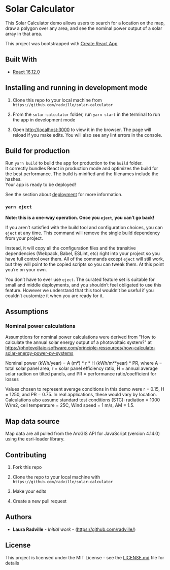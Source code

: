# Solar Calculator
This Solar Calculator demo allows users to search for a location on the map, draw a polygon over any area, and see the nominal power output of a solar array in that area.

This project was bootstrapped with [Create React App](https://github.com/facebook/create-react-app)


## Built With

* [React 16.12.0](https://reactjs.org/)


## Installing and running in development mode

1. Clone this repo to your local machine from `https://github.com/radville/solar-calculator` 

2. From the `solar-calculator` folder, run `yarn start` in the terminal to run the app in development mode

3. Open [http://localhost:3000](http://localhost:3000) to view it in the browser. The page will reload if you make edits. You will also see any lint errors in the console.


## Build for production

Run `yarn build` to build the app for production to the `build` folder.<br />
It correctly bundles React in production mode and optimizes the build for the best performance.
The build is minified and the filenames include the hashes.<br />
Your app is ready to be deployed!

See the section about [deployment](https://facebook.github.io/create-react-app/docs/deployment) for more information.

### `yarn eject`

**Note: this is a one-way operation. Once you `eject`, you can’t go back!**

If you aren’t satisfied with the build tool and configuration choices, you can `eject` at any time. This command will remove the single build dependency from your project.

Instead, it will copy all the configuration files and the transitive dependencies (Webpack, Babel, ESLint, etc) right into your project so you have full control over them. All of the commands except `eject` will still work, but they will point to the copied scripts so you can tweak them. At this point you’re on your own.

You don’t have to ever use `eject`. The curated feature set is suitable for small and middle deployments, and you shouldn’t feel obligated to use this feature. However we understand that this tool wouldn’t be useful if you couldn’t customize it when you are ready for it.


## Assumptions
### Nominal power calculations
Assumptions for nominal power calculations were derived from "How to calculate the annual solar energy output of a photovoltaic system?" at https://photovoltaic-software.com/principle-ressources/how-calculate-solar-energy-power-pv-systems
    
Nominal power (kWh/year) = A (m²) * r * H (kWh/m²*year) * PR,
where A = total solar panel area, r = solar panel efficiency ratio, H = annual average solar radtion on tilted panels, and PR = performance ratio/coefficient for losses

Values chosen to represent average conditions in this demo were r = 0.15, H = 1250, and PR = 0.75. In real applications, these would vary by location. Calculations also assume standard test conditions (STC): radiation = 1000 W/m2, cell temperature = 25C, Wind speed = 1 m/s, AM = 1.5.

## Map data source
Map data are all pulled from the ArcGIS API for JavaScript (version 4.14.0) using the esri-loader library.

## Contributing

1. Fork this repo

2. Clone the repo to your local machine with `https://github.com/radville/solar-calculator`

3. Make your edits

4. Create a new pull request


## Authors

* **Laura Radville** - *Initial work* - (https://github.com/radville/)


## License

This project is licensed under the MIT License - see the [LICENSE.md](LICENSE.md) file for details
